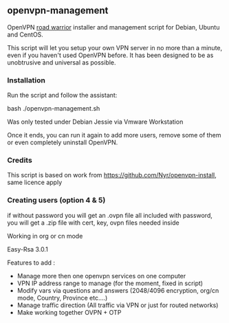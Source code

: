 ## openvpn-management
OpenVPN [road warrior](http://en.wikipedia.org/wiki/Road_warrior_%28computing%29) installer and management script for Debian, Ubuntu and CentOS.

This script will let you setup your own VPN server in no more than a minute, even if you haven't used OpenVPN before. It has been designed to be as unobtrusive and universal as possible.

### Installation
Run the script and follow the assistant:

bash ./openvpn-management.sh

Was only tested under Debian Jessie via Vmware Workstation

Once it ends, you can run it again to add more users, remove some of them or even completely uninstall OpenVPN.

### Credits
This script is based on work from https://github.com/Nyr/openvpn-install, same licence apply

### Creating users (option 4 & 5)
if without password you will get an .ovpn file all included
with password, you will get a .zip file with cert, key, ovpn files needed inside

Working in org or cn mode

Easy-Rsa 3.0.1

Features to add :
- Manage more then one openvpn services on one computer
- VPN IP address range to manage (for the moment, fixed in script)
- Modify vars via questions and answers (2048/4096 encryption, org/cn mode, Country, Province etc....)
- Manage traffic direction (All traffic via VPN or just for routed networks)
- Make working together OVPN + OTP
